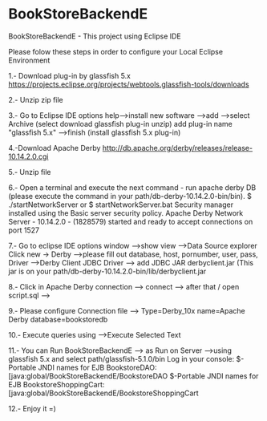 # BookStoreBackendE
BookStoreBackendE - This project using Eclipse IDE

Please folow these steps in order to configure your Local Eclipse Environment

1.- Download plug-in by glassfish 5.x
https://projects.eclipse.org/projects/webtools.glassfish-tools/downloads

2.- Unzip zip file 

3.- Go to Eclipse IDE options help-->install new software -->add -->select Archive (select download glassfish plug-in unzip) add plug-in name "glassfish 5.x" -->finish (install glassfish 5.x plug-in)

4.-Download Apache Derby 
http://db.apache.org/derby/releases/release-10.14.2.0.cgi

5.- Unzip file

6.- Open a terminal and execute the next command - run apache derby DB 
(please execute the command in your path/db-derby-10.14.2.0-bin/bin).
$ ./startNetworkServer  or $ startNetworkServer.bat
Security manager installed using the Basic server security policy. 
Apache Derby Network Server - 10.14.2.0 - (1828579) started and ready to accept connections on port 1527

7.- Go to eclipse IDE options window -->show view -->Data Source explorer
Click new -> Derby -->please fill out database, host, pornumber, user, pass, Driver -->Derby Client JDBC Driver --> add JDBC JAR derbyclient.jar (This jar is on your path/db-derby-10.14.2.0-bin/lib/derbyclient.jar

8.- Click in Apache Derby connection --> connect --> after that / open script.sql -->

9.- Please configure Connection file --> Type=Derby_10x name=Apache Derby database=bookstoredb

10.- Execute queries using -->Execute Selected Text

11.- You can Run BookStoreBackendE --> as Run on Server -->using glassfish 5.x and select path/glassfish-5.1.0/bin
Log in your console:
 $-Portable JNDI names for EJB BookstoreDAO: [java:global/BookStoreBackendE/BookstoreDAO
 $-Portable JNDI names for EJB BookstoreShoppingCart: [java:global/BookStoreBackendE/BookstoreShoppingCart

12.- Enjoy it =)




